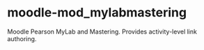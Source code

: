 # moodle-mod_mylabmastering
Moodle Pearson MyLab and Mastering. Provides activity-level link authoring.
